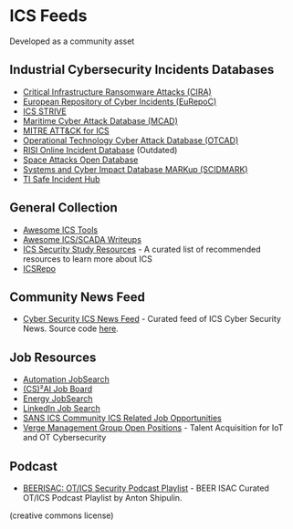 # ICS Feeds

Developed as a community asset

## Industrial Cybersecurity Incidents Databases
- [Critical Infrastructure Ransomware Attacks (CIRA)](https://sites.temple.edu/care/cira/)
- [European Repository of Cyber Incidents (EuRepoC)](https://eurepoc.eu/table-view/)
- [ICS STRIVE](https://icsstrive.com) 
- [Maritime Cyber Attack Database (MCAD)](https://maritimecybersecurity.nl/)
- [MITRE ATT&CK for ICS](https://collaborate.mitre.org/attackics/index.php/Groups)
- [Operational Technology Cyber Attack Database (OTCAD)](https://github.com/SecuraBV/OTCAD)
- [RISI Online Incident Database](https://www.risidata.com) (Outdated)
- [Space Attacks Open Database](https://www.spacesecurity.info/en/space-attacks-open-database/)
- [Systems and Cyber Impact Database MARKup (SCIDMARK)](http://scidmark.com/)
- [TI Safe Incident Hub](https://hub.tisafe.com/)


## General Collection

- [Awesome ICS Tools](https://github.com/hslatman/awesome-industrial-control-system-security)
- [Awesome ICS/SCADA Writeups](https://github.com/neutrinoguy/awesome-ics-writeups)
- [ICS Security Study Resources](https://github.com/Ka0sKl0wN/ICS-Security-Study-Resources) - A curated list of recommended resources to learn more about ICS
- [ICSRepo](https://github.com/MDudek-ICS)

## Community News Feed

- [Cyber Security ICS News Feed](https://cyberics.github.io/News/news.html) - Curated feed of ICS Cyber Security News. Source code [here](https://github.com/CyberICS/CyberICS.github.io).

## Job Resources

- [Automation JobSearch](https://automationjobsearch.com/jobs/?search_keywords=&search_location=&search_category=240)
- [(CS)²AI Job Board](https://www.cs2ai.org/jobs)
- [Energy JobSearch](https://energyjobsearch.com/jobs?title=security)
- [LinkedIn Job Search](https://www.linkedin.com/jobs/search/?geoId=92000000&keywords=Industrial%20ICS%20OT%20Security&location=Worldwide&refresh=true)
- [SANS ICS Community ICS Related Job Opportunities](https://ics-community.sans.org/category/ics-related-job-opportunities)
- [Verge Management Group Open Positions](https://vergemanagementgroup.com/open-positions/) - Talent Acquisition for IoT and OT Cybersecurity

## Podcast

- [BEERISAC: OT/ICS Security Podcast Playlist](https://www.listennotes.com/listen/beerisac-otics-security-podcast-playlist-j-G0QwC8Zsu/) - BEER ISAC Curated OT/ICS Podcast Playlist by Anton Shipulin.

(creative commons license)

